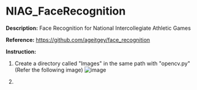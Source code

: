 # NIAG_FaceRecognition

**Description:** Face Recognition for National Intercollegiate Athletic Games

**Reference:** https://github.com/ageitgey/face_recognition

**Instruction:** 
1. Create a directory called "Images" in the same path with "opencv.py" (Refer the following image)
![image](https://github.com/KBLin1996/NIAG_FaceRecognition/blob/master/Reference.png)

2. 

